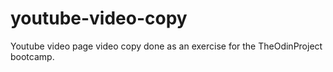 # youtube-video-copy
Youtube video page video copy done as an exercise for the TheOdinProject bootcamp.
